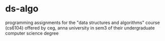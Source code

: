 # ds-algo
programming assignments for the "data structures and algorithms" course (cs6104) offered by ceg, anna university in sem3 of their undergraduate computer science degree
